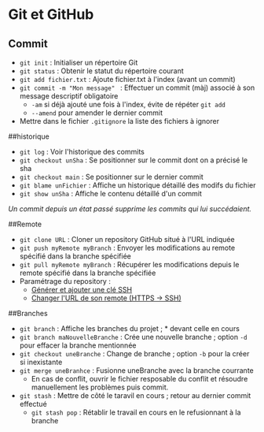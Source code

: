# Git et GitHub

## Commit

* `git init` : Initialiser un répertoire Git
* `git status` : Obtenir le statut du répertoire courant
* `git add fichier.txt` : Ajoute fichier.txt à l'index (avant un commit)
* `git commit -m "Mon message" ` : Effectuer un commit (màj) associé à son message descriptif obligatoire
	* `-am` si déjà ajouté une fois à l'index, évite de répéter `git add`
	* `--amend` pour amender le dernier commit
* Mettre dans le fichier `.gitignore` la liste des fichiers à ignorer

##historique

* `git log` : Voir l'historique des commits
* `git checkout unSha` : Se positionner sur le commit dont on a précisé le sha
* `git checkout main` : Se positionner sur le dernier commit
* `git blame unFichier` : Affiche un historique détaillé des modifs du fichier
* `git show unSha` : Affiche le contenu détaillé d'un commit


*Un commit depuis un état passé supprime les commits qui lui succédaient.*

##Remote

* `git clone URL` : Cloner un repository GitHub situé à l'URL indiquée
* `git push myRemote myBranch` : Envoyer les modifications au remote spécifié dans la branche spécifiée
* `git pull myRemote myBranch` : Récupérer les modifications depuis le remote spécifié dans la branche spécifiée
* Paramétrage du repository :
	* [Générer et ajouter une clé SSH](https://help.github.com/articles/generating-ssh-keys/)
	* [Changer l'URL de son remote (HTTPS -> SSH)](https://help.github.com/articles/changing-a-remote-s-url/)

##Branches

* `git branch` : Affiche les branches du projet ; * devant celle en cours
* `git branch maNouvelleBranche` : Crée une nouvelle branche ; option `-d` pour effacer la branche mentionnée
* `git checkout uneBranche` : Change de branche ; option `-b` pour la créer si inexistante
* `git merge uneBranhce` : Fusionne uneBranche avec la branche courrante
	* En cas de conflit, ouvrir le fichier resposable du conflit et résoudre manuellement les problèmes puis commit.
* `git stash` : Mettre de côté le taravil en cours ; retour au dernier commit effectué
	* `git stash pop` : Rétablir le travail en cours en le refusionnant à la branche
